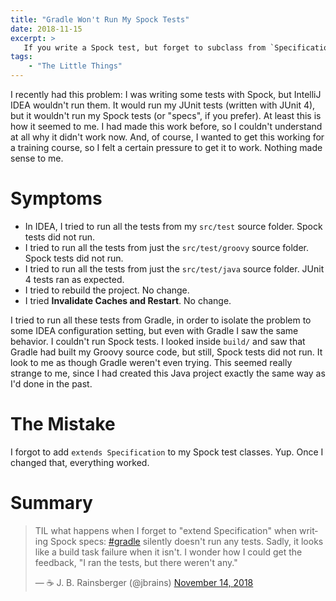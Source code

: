 ```yaml
---
title: "Gradle Won't Run My Spock Tests"
date: 2018-11-15
excerpt: >
   If you write a Spock test, but forget to subclass from `Specification`, then you might not notice the mistake.
tags:
    - "The Little Things"
---
```


I recently had this problem: I was writing some tests with Spock, but IntelliJ IDEA wouldn't run them. It would run my JUnit tests (written with JUnit 4), but it wouldn't run my Spock tests (or "specs", if you prefer). At least this is how it seemed to me. I had made this work before, so I couldn't understand at all why it didn't work now. And, of course, I wanted to get this working for a training course, so I felt a certain pressure to get it to work. Nothing made sense to me.

# Symptoms

- In IDEA, I tried to run all the tests from my `src/test` source folder. Spock tests did not run.
- I tried to run all the tests from just the `src/test/groovy` source folder. Spock tests did not run.
- I tried to run all the tests from just the `src/test/java` source folder. JUnit 4 tests ran as expected.
- I tried to rebuild the project. No change.
- I tried **Invalidate Caches and Restart**. No change.

I tried to run all these tests from Gradle, in order to isolate the problem to some IDEA configuration setting, but even with Gradle I saw the same behavior. I couldn't run Spock tests. I looked inside `build/` and saw that Gradle had built my Groovy source code, but still, Spock tests did not run. It look to me as though Gradle weren't even trying. This seemed really strange to me, since I had created this Java project exactly the same way as I'd done in the past.

# The Mistake

I forgot to add `extends Specification` to my Spock test classes. Yup. Once I changed that, everything worked.

# Summary

<blockquote class="twitter-tweet" data-lang="en"><p lang="en" dir="ltr">TIL what happens when I forget to &quot;extend Specification&quot; when writing Spock specs: <a href="https://twitter.com/hashtag/gradle?src=hash&amp;ref_src=twsrc%5Etfw">#gradle</a> silently doesn&#39;t run any tests. Sadly, it looks like a build task failure when it isn&#39;t. I wonder how I could get the feedback, &quot;I ran the tests, but there weren&#39;t any.&quot;</p>&mdash; ☕ J. B. Rainsberger (@jbrains) <a href="https://twitter.com/jbrains/status/1062660413396054017?ref_src=twsrc%5Etfw">November 14, 2018</a></blockquote>
<script async src="https://platform.twitter.com/widgets.js" charset="utf-8"></script>